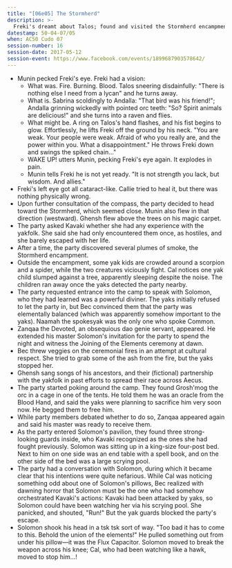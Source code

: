 ```yaml
---
title: "[06e05] The Stormherd"
description: >-
  Freki's dreamt about Talos; found and visited the Stormherd encampment.
datestamp: 50-04-07/05
when: AC50 Cudo 07
session-number: 16
session-date: 2017-05-12
session-event: https://www.facebook.com/events/1899687903578642/
---
```


* Munin pecked Freki's eye. Freki had a vision:
  * What was. Fire. Burning. Blood. Talos sneering disdainfully: "There is nothing else I need from a lycan" and he turns away.
  * What is. Sabrina scoldingly to Andalla: "That bird was his friend!"; Andalla grinning wickedly with pointed orc teeth: "So? Spirit animals are delicious!" and she turns into a raven and flies.
  * What might be. A ring on Talos's hand flashes, and his fist begins to glow. Effortlessly, he lifts Freki off the ground by his neck. "You are weak. Your people were weak. Afraid of who you really are, and the power within you. What a disappointment." He throws Freki down and swings the spiked chain…"
  * WAKE UP! utters Munin, pecking Freki's eye again. It explodes in pain.
  * Munin tells Freki he is not yet ready. "It is not strength you lack, but wisdom. And allies."
* Freki's left eye got all cataract-like. Callie tried to heal it, but there was nothing physically wrong.
* Upon further consultation of the compass, the party decided to head toward the Stormherd, which seemed close. Munin also flew in that direction (westward). Ghensh flew above the trees on his magic carpet.
* The party asked Kavaki whether she had any experience with the yakfolk. She said she had only encountered them once, as hostiles, and she barely escaped with her life.
* After a time, the party discovered several plumes of smoke, the Stormherd encampment.
* Outside the encampment, some yak kids are crowded around a scorpion and a spider, while the two creatures viciously fight. Cal notices one yak child slumped against a tree, apparently sleeping despite the noise. The children ran away once the yaks detected the party nearby.
* The party requested entrance into the camp to speak with Solomon, who they had learned was a powerful diviner. The yaks initially refused to let the party in, but Bec convinced them that the party was elementally balanced (which was apparently somehow important to the yaks). Naamah the spokesyak was the only one who spoke Common.
* Zanqaa the Devoted, an obsequious dao genie servant, appeared. He extended his master Solomon's invitation for the party to spend the night and witness the Joining of the Elements ceremony at dawn.
* Bec threw veggies on the ceremonial fires in an attempt at cultural respect. She tried to grab some of the ash from the fire, but the yaks stopped her.
* Ghensh sang songs of his ancestors, and their (fictional) partnership with the yakfolk in past efforts to spread their race across Aecus.
* The party started poking around the camp. They found Grosh'mog the orc in a cage in one of the tents. He told them he was an oracle from the Blood Hand, and said the yaks were planning to sacrifice him very soon now. He begged them to free him.
* While party members debated whether to do so, Zanqaa appeared again and said his master was ready to receive them.
* As the party entered Solomon's pavilion, they found three strong-looking guards inside, who Kavaki recognized as the ones she had fought previously. Solomon was sitting up in a king-size four-post bed. Next to him on one side was an end table with a spell book, and on the other side of the bed was a large scrying pool.
* The party had a conversation with Solomon, during which it became clear that his intentions were quite nefarious. While Cal was noticing something odd about one of Solomon's pillows, Bec realized with dawning horror that Solomon must be the one who had somehow orchestrated Kavaki's actions: Kavaki had been attacked by yaks, so Solomon could have been watching her via his scrying pool. She panicked, and shouted, "Run!" But the yak guards blocked the party's escape.
* Solomon shook his head in a tsk tsk sort of way. "Too bad it has to come to this. Behold the union of the elements!" He pulled something out from under his pillow—it was the Flux Capacitor. Solomon moved to break the weapon across his knee; Cal, who had been watching like a hawk, moved to stop him…!
